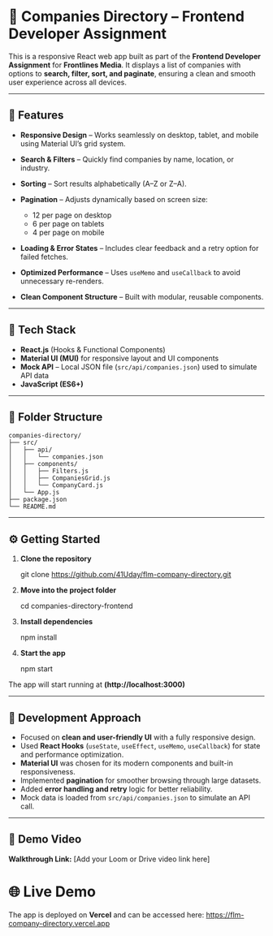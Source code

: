 # 🏢 Companies Directory – Frontend Developer Assignment

This is a responsive React web app built as part of the **Frontend Developer Assignment** for **Frontlines Media**.
It displays a list of companies with options to **search, filter, sort, and paginate**, ensuring a clean and smooth user experience across all devices.

---

## 🚀 Features

* **Responsive Design** – Works seamlessly on desktop, tablet, and mobile using Material UI’s grid system.
* **Search & Filters** – Quickly find companies by name, location, or industry.
* **Sorting** – Sort results alphabetically (A–Z or Z–A).
* **Pagination** – Adjusts dynamically based on screen size:

  * 12 per page on desktop
  * 6 per page on tablets
  * 4 per page on mobile
* **Loading & Error States** – Includes clear feedback and a retry option for failed fetches.
* **Optimized Performance** – Uses `useMemo` and `useCallback` to avoid unnecessary re-renders.
* **Clean Component Structure** – Built with modular, reusable components.

---

## 🧩 Tech Stack

* **React.js** (Hooks & Functional Components)
* **Material UI (MUI)** for responsive layout and UI components
* **Mock API** – Local JSON file (`src/api/companies.json`) used to simulate API data
* **JavaScript (ES6+)**

---

## 📁 Folder Structure

```
companies-directory/
├── src/
│   ├── api/
│   │   └── companies.json
│   ├── components/
│   │   ├── Filters.js
│   │   ├── CompaniesGrid.js
│   │   └── CompanyCard.js
│   └── App.js
├── package.json
└── README.md
```

---

## ⚙️ Getting Started

1. **Clone the repository**

   git clone https://github.com/41Uday/flm-company-directory.git
  
2. **Move into the project folder**

   cd companies-directory-frontend

3. **Install dependencies**

   npm install

4. **Start the app**

   npm start

The app will start running at **(http://localhost:3000)**

---

## 🧠 Development Approach

* Focused on **clean and user-friendly UI** with a fully responsive design.
* Used **React Hooks** (`useState`, `useEffect`, `useMemo`, `useCallback`) for state and performance optimization.
* **Material UI** was chosen for its modern components and built-in responsiveness.
* Implemented **pagination** for smoother browsing through large datasets.
* Added **error handling and retry** logic for better reliability.
* Mock data is loaded from `src/api/companies.json` to simulate an API call.

---

## 🎥 Demo Video

**Walkthrough Link:** [Add your Loom or Drive video link here]

# 🌐 Live Demo

The app is deployed on **Vercel** and can be accessed here:  https://flm-company-directory.vercel.app
